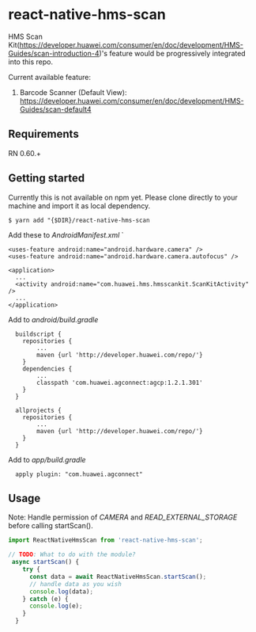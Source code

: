 # react-native-hms-scan

HMS Scan Kit(https://developer.huawei.com/consumer/en/doc/development/HMS-Guides/scan-introduction-4)'s feature would be progressively integrated into this repo.

Current available feature:
1. Barcode Scanner (Default View): https://developer.huawei.com/consumer/en/doc/development/HMS-Guides/scan-default4

## Requirements

RN 0.60.+

## Getting started

Currently this is not available on npm yet. Please clone directly to your machine and import it as local dependency.

`$ yarn add "{$DIR}/react-native-hms-scan`

Add these to _AndroidManifest.xml_
`   <uses-permission android:name="android.permission.CAMERA" />
    <uses-permission android:name="android.permission.READ_EXTERNAL_STORAGE" />

    <uses-feature android:name="android.hardware.camera" />
    <uses-feature android:name="android.hardware.camera.autofocus" />
    
    <application>
      ...
      <activity android:name="com.huawei.hms.hmsscankit.ScanKitActivity" />
      ...
    </application>


Add to _android/build.gradle_

```
  buildscript {
    repositories {
        ...
        maven {url 'http://developer.huawei.com/repo/'}
    }
    dependencies {
        ...
        classpath 'com.huawei.agconnect:agcp:1.2.1.301'
    }
  }
  
  allprojects {
    repositories {
        ...
        maven {url 'http://developer.huawei.com/repo/'}
    }
  }
```

Add to _app/build.gradle_

```
  apply plugin: "com.huawei.agconnect"
```


## Usage

Note: Handle permission of _CAMERA_ and _READ_EXTERNAL_STORAGE_ before calling startScan().

```javascript
import ReactNativeHmsScan from 'react-native-hms-scan';

// TODO: What to do with the module?
 async startScan() {
    try {
      const data = await ReactNativeHmsScan.startScan();
      // handle data as you wish
      console.log(data);
    } catch (e) {
      console.log(e);
    }
  }
```
